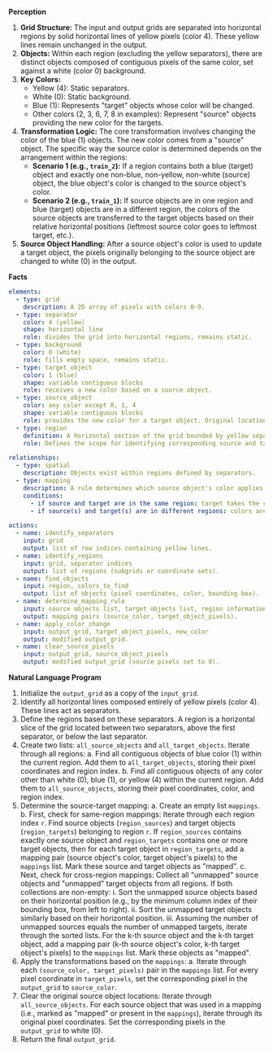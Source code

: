 **Perception**

1.  **Grid Structure:** The input and output grids are separated into horizontal regions by solid horizontal lines of yellow pixels (color 4). These yellow lines remain unchanged in the output.
2.  **Objects:** Within each region (excluding the yellow separators), there are distinct objects composed of contiguous pixels of the same color, set against a white (color 0) background.
3.  **Key Colors:**
    *   Yellow (4): Static separators.
    *   White (0): Static background.
    *   Blue (1): Represents "target" objects whose color will be changed.
    *   Other colors (2, 3, 6, 7, 8 in examples): Represent "source" objects providing the new color for the targets.
4.  **Transformation Logic:** The core transformation involves changing the color of the blue (1) objects. The new color comes from a "source" object. The specific way the source color is determined depends on the arrangement within the regions:
    *   **Scenario 1 (e.g., `train_2`):** If a region contains both a blue (target) object and exactly one non-blue, non-yellow, non-white (source) object, the blue object's color is changed to the source object's color.
    *   **Scenario 2 (e.g., `train_1`):** If source objects are in one region and blue (target) objects are in a different region, the colors of the source objects are transferred to the target objects based on their relative horizontal positions (leftmost source color goes to leftmost target, etc.).
5.  **Source Object Handling:** After a source object's color is used to update a target object, the pixels originally belonging to the source object are changed to white (0) in the output.

**Facts**


```yaml
elements:
  - type: grid
    description: A 2D array of pixels with colors 0-9.
  - type: separator
    color: 4 (yellow)
    shape: horizontal line
    role: divides the grid into horizontal regions, remains static.
  - type: background
    color: 0 (white)
    role: fills empty space, remains static.
  - type: target_object
    color: 1 (blue)
    shape: variable contiguous blocks
    role: receives a new color based on a source object.
  - type: source_object
    color: any color except 0, 1, 4
    shape: variable contiguous blocks
    role: provides the new color for a target object. Original location becomes white (0).
  - type: region
    definition: A horizontal section of the grid bounded by yellow separators or grid edges.
    role: Defines the scope for identifying corresponding source and target objects.

relationships:
  - type: spatial
    description: Objects exist within regions defined by separators.
  - type: mapping
    description: A rule determines which source object's color applies to which target object.
    conditions:
      - if source and target are in the same region: target takes the color of the single source in that region.
      - if source(s) and target(s) are in different regions: colors are mapped based on left-to-right positional order between the set of source objects and the set of target objects.

actions:
  - name: identify_separators
    input: grid
    output: list of row indices containing yellow lines.
  - name: identify_regions
    input: grid, separator indices
    output: list of regions (subgrids or coordinate sets).
  - name: find_objects
    input: region, colors_to_find
    output: list of objects (pixel coordinates, color, bounding box).
  - name: determine_mapping_rule
    input: source objects list, target objects list, region information
    output: mapping pairs (source_color, target_object_pixels).
  - name: apply_color_change
    input: output_grid, target_object_pixels, new_color
    output: modified output_grid.
  - name: clear_source_pixels
    input: output_grid, source_object_pixels
    output: modified output_grid (source pixels set to 0).
```


**Natural Language Program**

1.  Initialize the `output_grid` as a copy of the `input_grid`.
2.  Identify all horizontal lines composed entirely of yellow pixels (color 4). These lines act as separators.
3.  Define the regions based on these separators. A region is a horizontal slice of the grid located between two separators, above the first separator, or below the last separator.
4.  Create two lists: `all_source_objects` and `all_target_objects`. Iterate through all regions:
    a.  Find all contiguous objects of blue color (1) within the current region. Add them to `all_target_objects`, storing their pixel coordinates and region index.
    b.  Find all contiguous objects of any color other than white (0), blue (1), or yellow (4) within the current region. Add them to `all_source_objects`, storing their pixel coordinates, color, and region index.
5.  Determine the source-target mapping:
    a.  Create an empty list `mappings`.
    b.  First, check for same-region mappings: Iterate through each region index `r`. Find source objects (`region_sources`) and target objects (`region_targets`) belonging to region `r`. If `region_sources` contains exactly one source object and `region_targets` contains one or more target objects, then for each target object in `region_targets`, add a mapping pair (source object's color, target object's pixels) to the `mappings` list. Mark these source and target objects as "mapped".
    c.  Next, check for cross-region mappings: Collect all "unmapped" source objects and "unmapped" target objects from all regions. If both collections are non-empty:
        i.  Sort the unmapped source objects based on their horizontal position (e.g., by the minimum column index of their bounding box, from left to right).
        ii. Sort the unmapped target objects similarly based on their horizontal position.
        iii. Assuming the number of unmapped sources equals the number of unmapped targets, iterate through the sorted lists. For the k-th source object and the k-th target object, add a mapping pair (k-th source object's color, k-th target object's pixels) to the `mappings` list. Mark these objects as "mapped".
6.  Apply the transformations based on the `mappings`:
    a.  Iterate through each `(source_color, target_pixels)` pair in the `mappings` list. For every pixel coordinate in `target_pixels`, set the corresponding pixel in the `output_grid` to `source_color`.
7.  Clear the original source object locations: Iterate through `all_source_objects`. For each source object that was used in a mapping (i.e., marked as "mapped" or present in the `mappings`), iterate through its original pixel coordinates. Set the corresponding pixels in the `output_grid` to white (0).
8.  Return the final `output_grid`.
